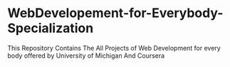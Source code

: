 # WebDevelopement-for-Everybody-Specialization
This Repository Contains The All Projects of Web Development for every body offered  by University of Michigan And Coursera
